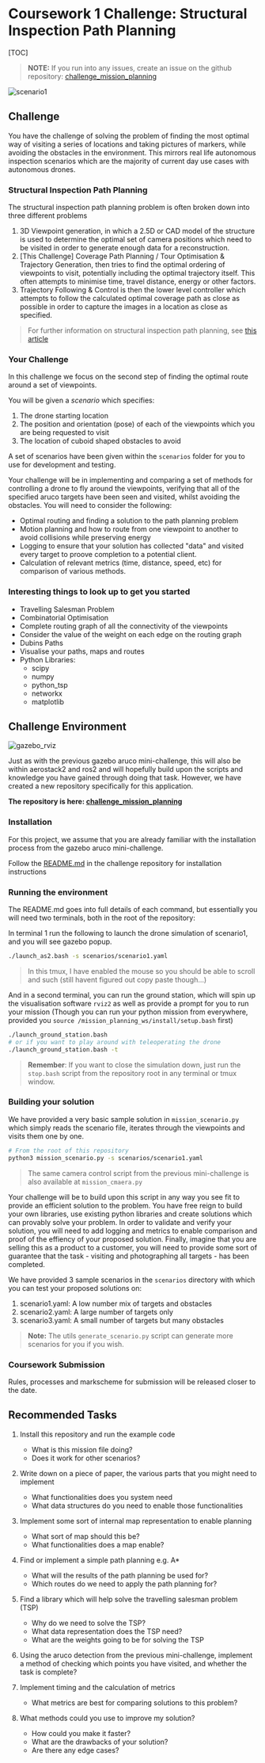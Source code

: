 # Coursework 1 Challenge: Structural Inspection Path Planning

[TOC]

> **NOTE:** If you run into any issues, create an issue on the github repository: [challenge_mission_planning](https://github.com/UCL-MSC-RAI-COMP0240/challenge_mission_planning)

![scenario1](images/scenario1.png)

## Challenge 

You have the challenge of solving the problem of finding the most optimal way of visiting a series of locations and taking pictures of markers, while avoiding the obstacles in the environment. This mirrors real life autonomous inspection scenarios which are the majority of current day use cases with autonomous drones. 

### Structural Inspection Path Planning 

The structural inspection path planning problem is often broken down into three different problems

1. 3D Viewpoint generation, in which a 2.5D or CAD model of the structure is used to determine the optimal set of camera positions which need to be visited in order to generate enough data for a reconstruction. 
2. [This Challenge] Coverage Path Planning / Tour Optimisation & Trajectory Generation, then tries to find the optimal ordering of viewpoints to visit, potentially including the optimal trajectory itself. This often attempts to minimise time, travel distance, energy or other factors. 
3. Trajectory Following & Control is then the lower level controller which attempts to follow the calculated optimal coverage path as close as possible in order to capture the images in a location as close as specified. 

> For further information on structural inspection path planning, see [this article](https://www.autonomousrobotslab.com/structural-inspection-path-planning.html)

### Your Challenge

In this challenge we focus on the second step of finding the optimal route around a set of viewpoints. 

You will be given a *scenario* which specifies:

1. The drone starting location
2. The position and orientation (pose) of each of the viewpoints which you are being requested to visit
3. The location of cuboid shaped obstacles to avoid 

A set of scenarios have been given within the `scenarios` folder for you to use for development and testing. 

Your challenge will be in implementing and comparing a set of methods for controlling a drone to fly around the viewpoints, verifying that all of the specified aruco targets have been seen and visited, whilst avoiding the obstacles. You will need to consider the following:

- Optimal routing and finding a solution to the path planning problem 
- Motion planning and how to route from one viewpoint to another to avoid collisions while preserving energy
- Logging to ensure that your solution has collected "data" and visited every target to proove completion to a potential client. 
- Calculation of relevant metrics (time, distance, speed, etc) for comparison of various methods.

### Interesting things to look up to get you started

- Travelling Salesman Problem
- Combinatorial Optimisation 
- Complete routing graph of all the connectivity of the viewpoints
- Consider the value of the weight on each edge on the routing graph
- Dubins Paths 
- Visualise your paths, maps and routes
- Python Libraries:
    - scipy
    - numpy
    - python_tsp
    - networkx
    - matplotlib


## Challenge Environment

![gazebo_rviz](images/gazebo_rviz.png)

Just as with the previous gazebo aruco mini-challenge, this will also be within aerostack2 and ros2 and will hopefully build upon the scripts and knowledge you have gained through doing that task. However, we have created a new repository specifically for this application.

**The repository is here: [challenge_mission_planning](https://github.com/UCL-MSC-RAI-COMP0240/challenge_mission_planning/tree/main)**

### Installation

For this project, we assume that you are already familiar with the installation process from the gazebo aruco mini-challenge.

Follow the [README.md](https://github.com/UCL-MSC-RAI-COMP0240/challenge_mission_planning/tree/main) in the challenge repository for installation instructions

### Running the environment

The README.md goes into full details of each command, but essentially you will need two terminals, both in the root of the repository:

In terminal 1 run the following to launch the drone simulation of scenario1, and you will see gazebo popup.

```bash
./launch_as2.bash -s scenarios/scenario1.yaml
```

> In this tmux, I have enabled the mouse so you should be able to scroll and such (still havent figured out copy paste though...)

And in a second terminal, you can run the ground station, which will spin up the visualisation software `rviz2` as well as provide a prompt for you to run your mission (Though you can run your python mission from everywhere, provided you `source /mission_planning_ws/install/setup.bash` first)

```bash
./launch_ground_station.bash
# or if you want to play around with teleoperating the drone
./launch_ground_station.bash -t 
```

> **Remember**: If you want to close the simulation down, just run the `stop.bash` script from the repository root in any terminal or tmux window. 

### Building your solution

We have provided a very basic sample solution in `mission_scenario.py` which simply reads the scenario file, iterates through the viewpoints and visits them one by one. 

```bash
# From the root of this repository
python3 mission_scenario.py -s scenarios/scenario1.yaml
```

> The same camera control script from the previous mini-challenge is also available at `mission_cmaera.py` 

Your challenge will be to build upon this script in any way you see fit to provide an efficient solution to the problem. You have free reign to build your own libraries, use existing python libraries and create solutions which can provably solve your problem. In order to validate and verify your solution, you will need to add logging and metrics to enable comparison and proof of the effiency of your proposed solution. Finally, imagine that you are selling this as a product to a customer, you will need to provide some sort of guarantee that the task - visiting and photographing all targets - has been completed. 

We have provided 3 sample scenarios in the `scenarios` directory with which you can test your proposed solutions on:

1. scenario1.yaml: A low number mix of targets and obstacles 
2. scenario2.yaml: A large number of targets only
3. scenario3.yaml: A small number of targets but many obstacles 

> **Note:** The utils `generate_scenario.py` script can generate more scenarios for you if you wish.

### Coursework Submission

Rules, processes and markscheme for submission will be released closer to the date. 

## Recommended Tasks

1. Install this repository and run the example code
    - What is this mission file doing? 
    - Does it work for other scenarios? 

2. Write down on a piece of paper, the various parts that you might need to implement
    - What functionalities does you system need 
    - What data structures do you need to enable those functionalities 

3. Implement some sort of internal map representation to enable planning
    - What sort of map should this be? 
    - What functionalities does a map enable? 

5. Find or implement a simple path planning e.g. A*
    - What will the results of the path planning be used for? 
    - Which routes do we need to apply the path planning for? 

4. Find a library which will help solve the travelling salesman problem (TSP)
    - Why do we need to solve the TSP? 
    - What data representation does the TSP need? 
    - What are the weights going to be for solving the TSP

5. Using the aruco detection from the previous mini-challenge, implement a method of checking which points you have visited, and whether the task is complete?

6. Implement timing and the calculation of metrics
    - What metrics are best for comparing solutions to this problem? 

7. What methods could you use to improve my solution? 
    - How could you make it faster?
    - What are the drawbacks of your solution?
    - Are there any edge cases? 




